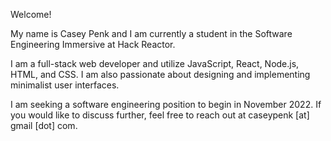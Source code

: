 Welcome!

My name is Casey Penk and I am currently a student in the Software Engineering Immersive at Hack Reactor.

I am a full-stack web developer and utilize JavaScript, React, Node.js, HTML, and CSS. I am also passionate about designing and implementing minimalist user interfaces.

I am seeking a software engineering position to begin in November 2022. If you would like to discuss further, feel free to reach out at caseypenk [at] gmail [dot] com.
